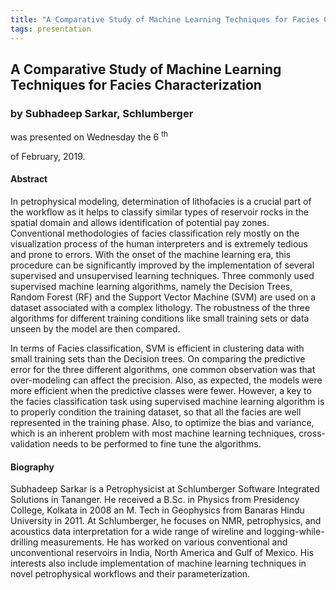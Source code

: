 ```yaml
---
title: "A Comparative Study of Machine Learning Techniques for Facies Characterization (Subhadeep Sarkar, Schlumberger)"
tags: presentation
---
```



		
<h2>
A Comparative Study of Machine Learning Techniques for Facies Characterization
</h2>

 



		
<h3>
by Subhadeep Sarkar, Schlumberger
</h3>

 



 
<p>
was presented on Wednesday the 6
<sup>
th
</sup>

 of February, 2019.
</p>

	

            

<h4>
Abstract
</h4>



      
<p>
In petrophysical modeling, determination of lithofacies is a crucial part of the workflow as it helps to classify similar types of reservoir rocks in the spatial domain and allows identification of potential pay zones. Conventional methodologies of facies classification rely mostly on the visualization process of the human interpreters and is extremely tedious and prone to errors. With the onset of the machine learning era, this procedure can be significantly improved by the implementation of several supervised and unsupervised learning techniques. Three commonly used supervised machine learning algorithms, namely the Decision Trees, Random Forest (RF) and the Support Vector Machine (SVM) are used on a dataset associated with a complex lithology. The robustness of the three algorithms for different training conditions like small training sets or data unseen by the model are then compared.

In terms of Facies classification, SVM is efficient in clustering data with small training sets than the Decision trees. On comparing the predictive error for the three different algorithms, one common observation was that over-modeling can affect the precision. Also, as expected, the models were more efficient when the predictive classes were fewer. However, a key to the facies classification task using supervised machine learning algorithm is to properly condition the training dataset, so that all the facies are well represented in the training phase. Also, to optimize the bias and variance, which is an inherent problem with most machine learning techniques, cross-validation needs to be performed to fine tune the algorithms.



</p>



   

<h4>
Biography
</h4>



      
<p>


Subhadeep Sarkar is a Petrophysicist at Schlumberger Software Integrated Solutions in Tananger. He received a B.Sc. in Physics from Presidency College, Kolkata in 2008 an M. Tech in Geophysics from Banaras Hindu University in 2011. At Schlumberger, he focuses on NMR, petrophysics, and acoustics data interpretation for a wide range of wireline and logging-while-drilling measurements. He has worked on various conventional and unconventional reservoirs in India, North America and Gulf of Mexico. His interests also include implementation of machine learning techniques in novel petrophysical workflows and their parameterization.

      
</p>











